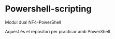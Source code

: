 # Powershell-scripting
Mòdul dual NF4-PowerShell

Aquest és el repositori per practicar amb PowerShell
